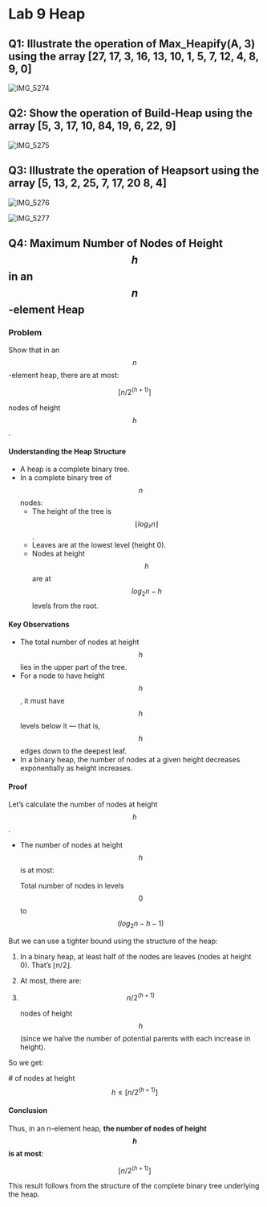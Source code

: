 # Lab 9 Heap

## Q1: Illustrate the operation of Max_Heapify(A, 3) using the array [27, 17, 3, 16, 13, 10, 1, 5, 7, 12, 4, 8, 9, 0]

![IMG_5274](IMG_5274.png)


## Q2: Show the operation of Build-Heap using the array [5, 3, 17, 10, 84, 19, 6, 22, 9] 

![IMG_5275](IMG_5275.png)


## Q3: Illustrate the operation of Heapsort using the array [5, 13, 2, 25, 7, 17, 20 8, 4]

![IMG_5276](IMG_5276.png)


![IMG_5277](IMG_5277.png)





## Q4: Maximum Number of Nodes of Height $$h$$ in an $$n$$ -element Heap

### Problem
Show that in an $$n$$-element heap, there are at most:

$$
[n / 2^{(h+1)}]
$$

nodes of height $$h$$.

#### Understanding the Heap Structure

- A heap is a complete binary tree.
- In a complete binary tree of $$n$$ nodes:
  - The height of the tree is $$⌊log₂ n⌋$$.
  - Leaves are at the lowest level (height 0).
  - Nodes at height $$h$$ are at $$log_{2} n - h$$ levels from the root.

#### Key Observations

- The total number of nodes at height $$h$$ lies in the upper part of the tree.
- For a node to have height $$h$$, it must have $$h$$ levels below it — that is, $$h$$ edges down to the deepest leaf.
- In a binary heap, the number of nodes at a given height decreases exponentially as height increases.

#### Proof

Let’s calculate the number of nodes at height $$h$$.

- The number of nodes at height $$h$$ is at most:

  Total number of nodes in levels $$0$$ to $$(log_{2} n − h − 1)$$


But we can use a tighter bound using the structure of the heap:

1. In a binary heap, at least half of the nodes are leaves (nodes at height 0). That’s ⌊n/2⌋.
2. At most, there are:
3. $$n / 2^{(h+1)}$$

   nodes of height $$h$$ (since we halve the number of potential parents with each increase in height).

So we get:

\# of nodes at height $$h ≤[n / 2^{(h+1)}]$$


#### Conclusion

Thus, in an n-element heap, **the number of nodes of height $$h$$ is at most**:

$$
[n / 2^{(h+1)}]
$$

This result follows from the structure of the complete binary tree underlying the heap.

